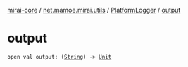 [mirai-core](../../index.md) / [net.mamoe.mirai.utils](../index.md) / [PlatformLogger](index.md) / [output](./output.md)

# output

`open val output: (`[`String`](https://kotlinlang.org/api/latest/jvm/stdlib/kotlin/-string/index.html)`) -> `[`Unit`](https://kotlinlang.org/api/latest/jvm/stdlib/kotlin/-unit/index.html)